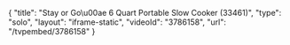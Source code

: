 {
    "title": "Stay or Go\u00ae 6 Quart Portable Slow Cooker (33461)",
    "type": "solo",
    "layout": "iframe-static",
    "videoId": "3786158",
    "url": "\/tvpembed\/3786158"
}